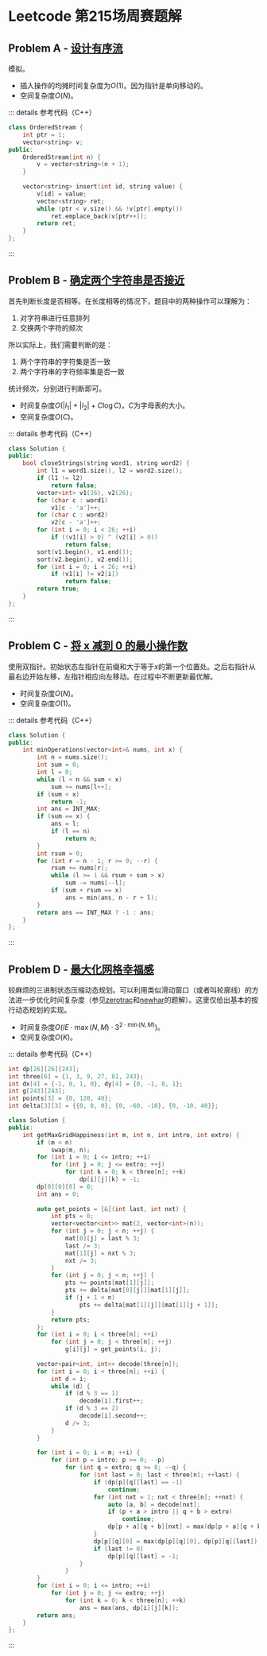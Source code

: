 # Leetcode 第215场周赛题解

## Problem A - [设计有序流](https://leetcode.cn/problems/design-an-ordered-stream/)

模拟。

- 插入操作的均摊时间复杂度为$O(1)$。因为指针是单向移动的。
- 空间复杂度$O(N)$。

::: details 参考代码（C++）

```cpp
class OrderedStream {
    int ptr = 1;
    vector<string> v;
public:
    OrderedStream(int n) {
        v = vector<string>(n + 1);
    }
    
    vector<string> insert(int id, string value) {
        v[id] = value;
        vector<string> ret;
        while (ptr < v.size() && !v[ptr].empty())
            ret.emplace_back(v[ptr++]);
        return ret;
    }
};
```

:::

## Problem B - [确定两个字符串是否接近](https://leetcode.cn/problems/determine-if-two-strings-are-close/)

首先判断长度是否相等。在长度相等的情况下，题目中的两种操作可以理解为：

1. 对字符串进行任意排列
2. 交换两个字符的频次

所以实际上，我们需要判断的是：

1. 两个字符串的字符集是否一致
2. 两个字符串的字符频率集是否一致

统计频次，分别进行判断即可。

- 时间复杂度$O(|l_1|+|l_2|+C\log C)$，$C$为字母表的大小。
- 空间复杂度$O(C)$。

::: details 参考代码（C++）

```cpp
class Solution {
public:
    bool closeStrings(string word1, string word2) {
        int l1 = word1.size(), l2 = word2.size();
        if (l1 != l2)
            return false;
        vector<int> v1(26), v2(26);
        for (char c : word1)
            v1[c - 'a']++;
        for (char c : word2)
            v2[c - 'a']++;
        for (int i = 0; i < 26; ++i)
            if ((v1[i] > 0) ^ (v2[i] > 0))
                return false;
        sort(v1.begin(), v1.end());
        sort(v2.begin(), v2.end());
        for (int i = 0; i < 26; ++i)
            if (v1[i] != v2[i])
                return false;
        return true;
    }
};     
```

:::

## Problem C - [将 x 减到 0 的最小操作数](https://leetcode.cn/problems/minimum-operations-to-reduce-x-to-zero/)

使用双指针。初始状态左指针在前缀和大于等于$x$的第一个位置处。之后右指针从最右边开始左移，左指针相应向左移动。在过程中不断更新最优解。

- 时间复杂度$O(N)$。
- 空间复杂度$O(1)$。

::: details 参考代码（C++）

```cpp
class Solution {
public:
    int minOperations(vector<int>& nums, int x) {
        int n = nums.size();
        int sum = 0;
        int l = 0;
        while (l < n && sum < x)
            sum += nums[l++];
        if (sum < x)
            return -1;
        int ans = INT_MAX;
        if (sum == x) {
            ans = l;
            if (l == n)
                return n;
        }
        int rsum = 0;
        for (int r = n - 1; r >= 0; --r) {
            rsum += nums[r];
            while (l >= 1 && rsum + sum > x)
                sum -= nums[--l];
            if (sum + rsum == x)
                ans = min(ans, n - r + l);
        }
        return ans == INT_MAX ? -1 : ans;
    }
};
```

:::

## Problem D - [最大化网格幸福感](https://leetcode.cn/problems/maximize-grid-happiness/)

较麻烦的三进制状态压缩动态规划。可以利用类似滑动窗口（或者叫轮廓线）的方法进一步优化时间复杂度（参见[zerotrac](https://leetcode.cn/problems/maximize-grid-happiness/solution/zui-da-hua-wang-ge-xing-fu-gan-by-zerotrac2/)和[newhar](https://leetcode.cn/problems/maximize-grid-happiness/solution/you-yi-chong-zhuang-ya-jiao-zuo-hua-dong-chuang-ko/)的题解）。这里仅给出基本的按行动态规划的实现。

- 时间复杂度$O(IE\cdot\max(N,M)\cdot3^{2\cdot\min(N,M)})$。
- 空间复杂度$O(K)$。

::: details 参考代码（C++）

```cpp
int dp[26][26][243];
int three[6] = {1, 3, 9, 27, 81, 243};
int dx[4] = {-1, 0, 1, 0}, dy[4] = {0, -1, 0, 1};
int g[243][243];
int points[3] = {0, 120, 40};
int delta[3][3] = {{0, 0, 0}, {0, -60, -10}, {0, -10, 40}};

class Solution {
public:
    int getMaxGridHappiness(int m, int n, int intro, int extro) {
        if (m < n)
            swap(m, n);
        for (int i = 0; i <= intro; ++i)
            for (int j = 0; j <= extro; ++j)
                for (int k = 0; k < three[n]; ++k)
                    dp[i][j][k] = -1;
        dp[0][0][0] = 0;
        int ans = 0;
        
        auto get_points = [&](int last, int nxt) {
            int pts = 0;
            vector<vector<int>> mat(2, vector<int>(n));
            for (int j = 0; j < n; ++j) {
                mat[0][j] = last % 3;
                last /= 3;
                mat[1][j] = nxt % 3;
                nxt /= 3;
            }
            for (int j = 0; j < n; ++j) {
                pts += points[mat[1][j]];
                pts += delta[mat[0][j]][mat[1][j]];
                if (j + 1 < n)
                    pts += delta[mat[1][j]][mat[1][j + 1]];
            }
            return pts;
        };
        for (int i = 0; i < three[n]; ++i)
            for (int j = 0; j < three[n]; ++j)
                g[i][j] = get_points(i, j);
        
        vector<pair<int, int>> decode(three[n]);
        for (int i = 0; i < three[n]; ++i) {
            int d = i;
            while (d) {
                if (d % 3 == 1)
                    decode[i].first++;
                if (d % 3 == 2)
                    decode[i].second++;
                d /= 3;
            }
        }
        
        for (int i = 0; i < m; ++i) {
            for (int p = intro; p >= 0; --p)
                for (int q = extro; q >= 0; --q) {
                    for (int last = 0; last < three[n]; ++last) {
                        if (dp[p][q][last] == -1)
                            continue;
                        for (int nxt = 1; nxt < three[n]; ++nxt) {
                            auto [a, b] = decode[nxt];
                            if (p + a > intro || q + b > extro)
                                continue;
                            dp[p + a][q + b][nxt] = max(dp[p + a][q + b][nxt], dp[p][q][last] + g[last][nxt]);
                        }
                        dp[p][q][0] = max(dp[p][q][0], dp[p][q][last]);
                        if (last != 0)
                            dp[p][q][last] = -1;
                    }
                }
        }
        for (int i = 0; i <= intro; ++i)
            for (int j = 0; j <= extro; ++j)
                for (int k = 0; k < three[n]; ++k)
                    ans = max(ans, dp[i][j][k]);
        return ans;
    }
};
```

:::

<Utterances />
